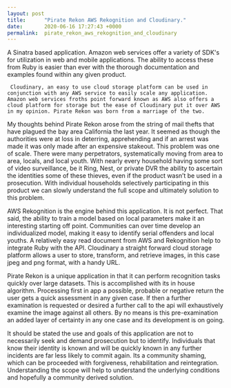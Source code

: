 ```yaml
---
layout: post
title:      "Pirate Rekon AWS Rekognition and Cloudinary."
date:       2020-06-16 17:27:43 +0000
permalink:  pirate_rekon_aws_rekognition_and_cloudinary
---
```


A Sinatra based application. Amazon web services offer a variety of SDK's for utilization in web and mobile applications. The ability to access these from Ruby is easier than ever with the thorough documentation and examples found within any given product.  
	
	 Cloudinary, an easy to use cloud storage platform can be used in conjunction with any AWS service to easily scale any application. Amazon web services froths point forward known as AWS also offers a cloud platform for storage but the ease of Cloudinary put it over AWS in my opinion. Pirate Rekon was born from a marriage of the two.
	
   My thoughts behind Pirate Rekon arose from the string of mail thefts that have plagued the bay area California the last year. It seemed as though the authorities were at loss in deterring, apprehending and if an arrest was made it was only made after an expensive stakeout. This problem was one of scale. There were many perpetrators, systematically moving from area to area, locals, and local youth. With nearly every household having some sort of video surveillance, be it Ring, Nest, or private DVR the ability to ascertain the identities some of these thieves, even if the product  wasn’t be used in a prosecution. With individual households selectively participating in this product we can slowly understand the full scope and ultimately solution to this problem.
	 
  AWS Rekognition is the engine behind this application. It is not perfect. That said, the ability to train a model based on local parameters make it an interesting starting off point. Communities can over time develop an individualized model, making it easy to identify serial offenders and local youths. A relatively easy read document from AWS and Rekognition help to integrate Ruby with the API. 
Cloudinary a straight forward cloud storage platform allows a user to store, transform, and retrieve images, in this case jpeg and png format, with a handy URL. 

   Pirate Rekon is a unique application in that it can perform recognition tasks quickly over large datasets. This is accomplished with its in house algorithm. Processing first in app a possible, probable or negative return the user gets a quick assessment in any given case. If then a further examination is requested or desired a further call to the api will exhaustively examine the image against all others. By no means is this pre-examination an added layer of certainty in any one case and its development is on going. 
	 
   It should be stated the use and goals of this application are not to necessarily seek and demand prosecution but to identify. Individuals that know their identity is known and will be quickly known in any further incidents are far less likely to commit again. Its a community shaming, which can be proceeded with forgiveness, rehabilitation and reintegration. Understanding the scope will help to understand the underlying conditions and hopefully a community derived solution.     
